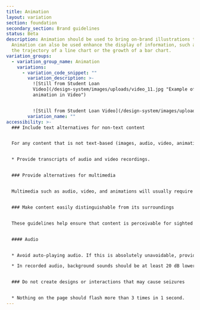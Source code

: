 ```yaml
---
title: Animation
layout: variation
section: foundation
secondary_section: Brand guidelines
status: Beta
description: Animation should be used to bring on-brand illustrations to life.
  Animation can also be used enhance the display of information, such as drawing
  the trajectory of a line chart or the growth of a bar chart.
variation_groups:
  - variation_group_name: Animation
    variations:
      - variation_code_snippet: ""
        variation_description: >-
          ![Still from Student Loan
          Video](/design-system/images/uploads/video_11.jpg "Example of
          animation in Video")


          ![Still from Student Loan Video](/design-system/images/uploads/video_12.jpg "Example of animation in Video")
        variation_name: ""
accessibility: >-
  ### Include text alternatives for non-text content


  For any content that is not text-based (images, audio, video, animations, charts, graphs, etc), provide an alternative version of that content that is text-based.


  * Provide transcripts of audio and video recordings.


  ### Provide alternatives for multimedia


  Multimedia such as audio, video, and animations will usually require more than just descriptive text. In most cases, the timing of text and descriptions in these files is important and should therefore be incorporated in an accessible manner.


  ### Make content easily distinguishable from its surroundings


  These guidelines help ensure that content is perceivable for sighted users.


  #### Audio


  * Avoid auto-playing audio. If this is absolutely unavoidable, provide a control that allows the user to stop the audio and adjust or mute the volume.

  * In recorded audio, background sounds should be at least 20 dB lower than foreground sounds and speech. This does not apply to music.


  ### Do not create designs or interactions that may cause seizures


  * Nothing on the page should flash more than 3 times in 1 second.
---
```

